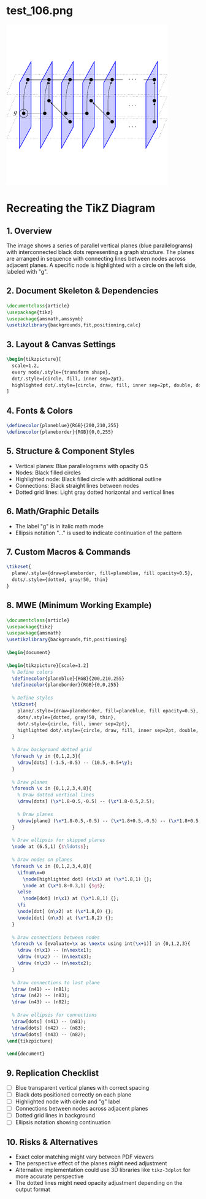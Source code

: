# test_106.png

![test_106.png](../../../eval_dataset/images/test_106.png)

# Recreating the TikZ Diagram

## 1. Overview
The image shows a series of parallel vertical planes (blue parallelograms) with interconnected black dots representing a graph structure. The planes are arranged in sequence with connecting lines between nodes across adjacent planes. A specific node is highlighted with a circle on the left side, labeled with "g".

## 2. Document Skeleton & Dependencies
```latex
\documentclass{article}
\usepackage{tikz}
\usepackage{amsmath,amssymb}
\usetikzlibrary{backgrounds,fit,positioning,calc}
```

## 3. Layout & Canvas Settings
```latex
\begin{tikzpicture}[
  scale=1.2,
  every node/.style={transform shape},
  dot/.style={circle, fill, inner sep=2pt},
  highlighted dot/.style={circle, draw, fill, inner sep=2pt, double, double distance=1pt}
]
```

## 4. Fonts & Colors
```latex
\definecolor{planeblue}{RGB}{200,210,255}
\definecolor{planeborder}{RGB}{0,0,255}
```

## 5. Structure & Component Styles
- Vertical planes: Blue parallelograms with opacity 0.5
- Nodes: Black filled circles
- Highlighted node: Black filled circle with additional outline
- Connections: Black straight lines between nodes
- Dotted grid lines: Light gray dotted horizontal and vertical lines

## 6. Math/Graphic Details
- The label "g" is in italic math mode
- Ellipsis notation "..." is used to indicate continuation of the pattern

## 7. Custom Macros & Commands
```latex
\tikzset{
  plane/.style={draw=planeborder, fill=planeblue, fill opacity=0.5},
  dots/.style={dotted, gray!50, thin}
}
```

## 8. MWE (Minimum Working Example)
```latex
\documentclass{article}
\usepackage{tikz}
\usepackage{amsmath}
\usetikzlibrary{backgrounds,fit,positioning}

\begin{document}

\begin{tikzpicture}[scale=1.2]
  % Define colors
  \definecolor{planeblue}{RGB}{200,210,255}
  \definecolor{planeborder}{RGB}{0,0,255}
  
  % Define styles
  \tikzset{
    plane/.style={draw=planeborder, fill=planeblue, fill opacity=0.5},
    dots/.style={dotted, gray!50, thin},
    dot/.style={circle, fill, inner sep=2pt},
    highlighted dot/.style={circle, draw, fill, inner sep=2pt, double, double distance=1pt}
  }
  
  % Draw background dotted grid
  \foreach \y in {0,1,2,3}{
    \draw[dots] (-1.5,-0.5) -- (10.5,-0.5+\y);
  }
  
  % Draw planes
  \foreach \x in {0,1,2,3,4,8}{
    % Draw dotted vertical lines
    \draw[dots] (\x*1.8-0.5,-0.5) -- (\x*1.8-0.5,2.5);
    
    % Draw planes
    \draw[plane] (\x*1.8-0.5,-0.5) -- (\x*1.8+0.5,-0.5) -- (\x*1.8+0.5,2.5) -- (\x*1.8-0.5,2.5) -- cycle;
  }
  
  % Draw ellipsis for skipped planes
  \node at (6.5,1) {$\ldots$};
  
  % Draw nodes on planes
  \foreach \x in {0,1,2,3,4,8}{
    \ifnum\x=0
      \node[highlighted dot] (n\x1) at (\x*1.8,1) {};
      \node at (\x*1.8-0.3,1) {$g$};
    \else
      \node[dot] (n\x1) at (\x*1.8,1) {};
    \fi
    \node[dot] (n\x2) at (\x*1.8,0) {};
    \node[dot] (n\x3) at (\x*1.8,2) {};
  }
  
  % Draw connections between nodes
  \foreach \x [evaluate=\x as \nextx using int(\x+1)] in {0,1,2,3}{
    \draw (n\x1) -- (n\nextx1);
    \draw (n\x2) -- (n\nextx3);
    \draw (n\x3) -- (n\nextx2);
  }
  
  % Draw connections to last plane
  \draw (n41) -- (n81);
  \draw (n42) -- (n83);
  \draw (n43) -- (n82);
  
  % Draw ellipsis for connections
  \draw[dots] (n41) -- (n81);
  \draw[dots] (n42) -- (n83);
  \draw[dots] (n43) -- (n82);
\end{tikzpicture}

\end{document}
```

## 9. Replication Checklist
- [ ] Blue transparent vertical planes with correct spacing
- [ ] Black dots positioned correctly on each plane
- [ ] Highlighted node with circle and "g" label
- [ ] Connections between nodes across adjacent planes
- [ ] Dotted grid lines in background
- [ ] Ellipsis notation showing continuation

## 10. Risks & Alternatives
- Exact color matching might vary between PDF viewers
- The perspective effect of the planes might need adjustment
- Alternative implementation could use 3D libraries like `tikz-3dplot` for more accurate perspective
- The dotted lines might need opacity adjustment depending on the output format
